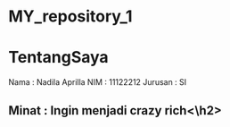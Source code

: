 # MY_repository_1
# TentangSaya
Nama : Nadila Aprilla
NIM : 11122212
Jurusan : SI
<h2>Minat : Ingin menjadi crazy rich<\h2>
